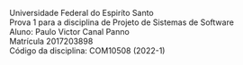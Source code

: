 Universidade Federal do Espiríto Santo  
Prova 1 para a disciplina de Projeto de Sistemas de Software  
Aluno: Paulo Victor Canal Panno  
Matrícula 2017203898  
Código da disciplina: COM10508 (2022-1)  
